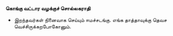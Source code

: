 **கொங்கு வட்டார வழக்குச் சொல்லகராதி**
- இறந்தவர்கள் நினைவாக செய்யும் ஈமச்சடங்கு. எங்க தாத்தாவுக்கு தெவச வெச்சிருக்கறபோகோனும்.

